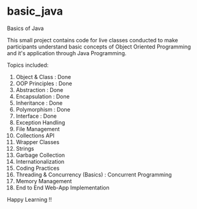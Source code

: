# basic_java
Basics of Java

This small project contains code for live classes conducted to make participants understand basic concepts of Object Oriented Programming and it's application through Java Programming. 

Topics included:
1. Object & Class : Done
2. OOP Principles : Done
3. Abstraction : Done
4. Encapsulation : Done
5. Inheritance : Done
6. Polymorphism : Done
7. Interface : Done
8. Exception Handling
9. File Management
10. Collections API
11. Wrapper Classes
12. Strings
13. Garbage Collection
14. Internationalization
15. Coding Practices
16. Threading & Concurrency (Basics) : Concurrent Programming
17. Memory Management
18. End to End Web-App Implementation


Happy Learning !!